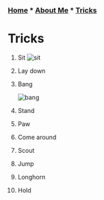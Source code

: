 ### [Home](README.md) * [About Me](Aboutme.md) * [Tricks](Tricks.md)
# Tricks
1. Sit
   ![sit](IMG_4277.gif)
2. Lay down
3. Bang

   ![bang](bang.gif)
4. Stand
5. Paw
6. Come around
7. Scout
8. Jump
9. Longhorn
10. Hold
